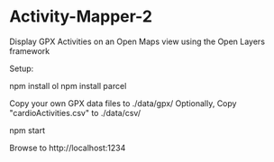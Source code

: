 # Activity-Mapper-2
Display GPX Activities on an Open Maps view using the Open Layers framework

Setup:

npm install ol
npm install parcel

Copy your own GPX data files to ./data/gpx/
Optionally, Copy "cardioActivities.csv" to ./data/csv/

npm start

Browse to http://localhost:1234
